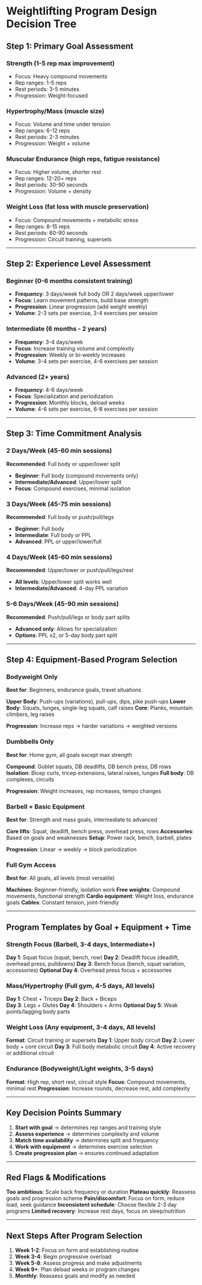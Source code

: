 # Weightlifting Program Design Decision Tree

## Step 1: Primary Goal Assessment

### **Strength** (1-5 rep max improvement)
- Focus: Heavy compound movements
- Rep ranges: 1-5 reps
- Rest periods: 3-5 minutes
- Progression: Weight-focused

### **Hypertrophy/Mass** (muscle size)
- Focus: Volume and time under tension
- Rep ranges: 6-12 reps
- Rest periods: 2-3 minutes
- Progression: Weight + volume

### **Muscular Endurance** (high reps, fatigue resistance)
- Focus: Higher volume, shorter rest
- Rep ranges: 12-20+ reps
- Rest periods: 30-90 seconds
- Progression: Volume + density

### **Weight Loss** (fat loss with muscle preservation)
- Focus: Compound movements + metabolic stress
- Rep ranges: 8-15 reps
- Rest periods: 60-90 seconds
- Progression: Circuit training, supersets

---

## Step 2: Experience Level Assessment

### **Beginner** (0-6 months consistent training)
- **Frequency**: 3 days/week full body OR 2 days/week upper/lower
- **Focus**: Learn movement patterns, build base strength
- **Progression**: Linear progression (add weight weekly)
- **Volume**: 2-3 sets per exercise, 3-4 exercises per session

### **Intermediate** (6 months - 2 years)
- **Frequency**: 3-4 days/week
- **Focus**: Increase training volume and complexity
- **Progression**: Weekly or bi-weekly increases
- **Volume**: 3-4 sets per exercise, 4-6 exercises per session

### **Advanced** (2+ years)
- **Frequency**: 4-6 days/week
- **Focus**: Specialization and periodization
- **Progression**: Monthly blocks, deload weeks
- **Volume**: 4-6 sets per exercise, 6-8 exercises per session

---

## Step 3: Time Commitment Analysis

### **2 Days/Week (45-60 min sessions)**
**Recommended**: Full body or upper/lower split
- **Beginner**: Full body (compound movements only)
- **Intermediate/Advanced**: Upper/lower split
- **Focus**: Compound exercises, minimal isolation

### **3 Days/Week (45-75 min sessions)**
**Recommended**: Full body or push/pull/legs
- **Beginner**: Full body
- **Intermediate**: Full body or PPL
- **Advanced**: PPL or upper/lower/full

### **4 Days/Week (45-60 min sessions)**
**Recommended**: Upper/lower or push/pull/legs/rest
- **All levels**: Upper/lower split works well
- **Intermediate/Advanced**: 4-day PPL variation

### **5-6 Days/Week (45-90 min sessions)**
**Recommended**: Push/pull/legs or body part splits
- **Advanced only**: Allows for specialization
- **Options**: PPL x2, or 5-day body part split

---

## Step 4: Equipment-Based Program Selection

### **Bodyweight Only**
**Best for**: Beginners, endurance goals, travel situations

**Upper Body**: Push-ups (variations), pull-ups, dips, pike push-ups
**Lower Body**: Squats, lunges, single-leg squats, calf raises
**Core**: Planks, mountain climbers, leg raises

**Progression**: Increase reps → harder variations → weighted versions

### **Dumbbells Only**
**Best for**: Home gym, all goals except max strength

**Compound**: Goblet squats, DB deadlifts, DB bench press, DB rows
**Isolation**: Bicep curls, tricep extensions, lateral raises, lunges
**Full body**: DB complexes, circuits

**Progression**: Weight increases, rep increases, tempo changes

### **Barbell + Basic Equipment**
**Best for**: Strength and mass goals, intermediate to advanced

**Core lifts**: Squat, deadlift, bench press, overhead press, rows
**Accessories**: Based on goals and weaknesses
**Setup**: Power rack, bench, barbell, plates

**Progression**: Linear → weekly → block periodization

### **Full Gym Access**
**Best for**: All goals, all levels (most versatile)

**Machines**: Beginner-friendly, isolation work
**Free weights**: Compound movements, functional strength
**Cardio equipment**: Weight loss, endurance goals
**Cables**: Constant tension, joint-friendly

---

## Program Templates by Goal + Equipment + Time

### **Strength Focus (Barbell, 3-4 days, Intermediate+)**
**Day 1**: Squat focus (squat, bench, row)
**Day 2**: Deadlift focus (deadlift, overhead press, pulldowns)
**Day 3**: Bench focus (bench, squat variation, accessories)
**Optional Day 4**: Overhead press focus + accessories

### **Mass/Hypertrophy (Full gym, 4-5 days, All levels)**
**Day 1**: Chest + Triceps
**Day 2**: Back + Biceps  
**Day 3**: Legs + Glutes
**Day 4**: Shoulders + Arms
**Optional Day 5**: Weak points/lagging body parts

### **Weight Loss (Any equipment, 3-4 days, All levels)**
**Format**: Circuit training or supersets
**Day 1**: Upper body circuit
**Day 2**: Lower body + core circuit
**Day 3**: Full body metabolic circuit
**Day 4**: Active recovery or additional circuit

### **Endurance (Bodyweight/Light weights, 3-5 days)**
**Format**: High rep, short rest, circuit style
**Focus**: Compound movements, minimal rest
**Progression**: Increase rounds, decrease rest, add complexity

---

## Key Decision Points Summary

1. **Start with goal** → determines rep ranges and training style
2. **Assess experience** → determines complexity and volume
3. **Match time availability** → determines split and frequency  
4. **Work with equipment** → determines exercise selection
5. **Create progression plan** → ensures continued adaptation

---

## Red Flags & Modifications

**Too ambitious**: Scale back frequency or duration
**Plateau quickly**: Reassess goals and progression scheme
**Pain/discomfort**: Focus on form, reduce load, seek guidance
**Inconsistent schedule**: Choose flexible 2-3 day programs
**Limited recovery**: Increase rest days, focus on sleep/nutrition

---

## Next Steps After Program Selection

1. **Week 1-2**: Focus on form and establishing routine
2. **Week 3-4**: Begin progressive overload
3. **Week 5-8**: Assess progress and make adjustments
4. **Week 9+**: Plan deload weeks or program changes
5. **Monthly**: Reassess goals and modify as needed